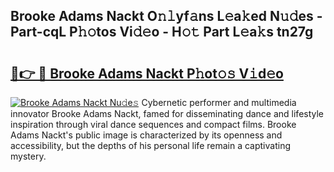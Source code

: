 ## Brooke Adams Nackt O𝚗𝚕yf𝚊ns L𝚎a𝚔ed N𝚞𝚍es - Part-cqL P𝚑𝚘tos Vi𝚍𝚎o - H𝚘𝚝 Part L𝚎a𝚔s tn27g

# <h2><a href="http://kfbawub.oniu.top/?m=Brooke+Adams+Nackt">🔗👉 🔴 Brooke Adams Nackt P𝚑ot𝚘𝚜 V𝚒d𝚎o</a></h2>

[![Brooke Adams Nackt Nu𝚍e𝚜](https://i.imgur.com/0qMVB7G.gif)](http://kfbawub.oniu.top/?m=Brooke+Adams+Nackt)
Cybernetic performer and multimedia innovator Brooke Adams Nackt, famed for disseminating dance and lifestyle inspiration through viral dance sequences and compact films. Brooke Adams Nackt's public image is characterized by its openness and accessibility, but the depths of his personal life remain a captivating mystery.  
